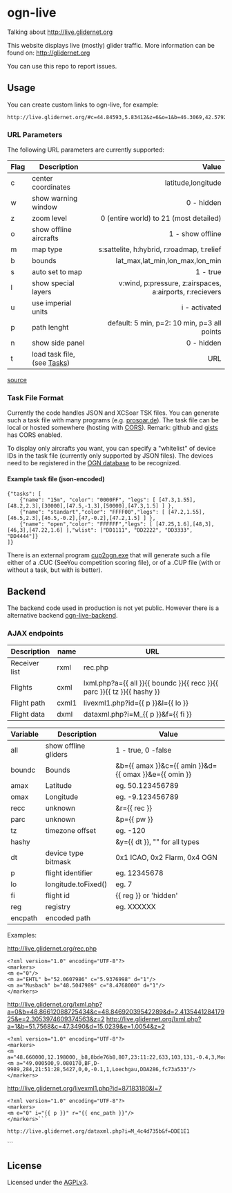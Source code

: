 # ogn-live

Talking about http://live.glidernet.org

This website displays live (mostly) glider traffic.
More information can be found on: http://glidernet.org

You can use this repo to report issues.


## Usage

You can create custom links to ogn-live,
for example:
```
http://live.glidernet.org/#c=44.84593,5.83412&z=6&o=1&b=46.3069,42.5792,11.0471,0.5003&l=pr&w=0&p=2&t=http://cunimb.fr/tasks_example.txt
```

### URL Parameters


The following URL parameters are currently supported:

Flag | Description                      | Value
---- | -------------------------------- | ----------------------------------------------------------:
   c | center coordinates               | latitude,longitude
   w | show warning window              | 0 - hidden
   z | zoom level                       | 0  (entire world) to 21 (most detailed)
   o | show offline aircrafts           | 1 - show offline
   m | map type                         | s:sattelite, h:hybrid, r:roadmap, t:relief
   b | bounds                           | lat_max,lat_min,lon_max,lon_min
   s | auto set to map                  | 1 - true
   l | show special layers              | v:wind, p:pressure, z:airspaces, a:airports, r:recievers
   u | use imperial units               | i - activated
   p | path lenght                      | default: 5 min, p=2: 10 min, p=3 all points
   n | show side panel                  | 0 - hidden
   t | load task file, (see [Tasks](#task-file-format)) | URL

[source](http://wiki.glidernet.org/links#toc7)


### Task File Format

Currently the code handles JSON and XCSoar TSK files.
You can generate such a task file with many programs (e.g. [prosoar.de](http://prosoar.de)).
The task file can be local or hosted somewhere (hosting with [CORS](https://en.wikipedia.org/wiki/Cross-origin_resource_sharing)).
Remark: github and [gists](https://gist.github.com/) has CORS enabled.

To display only aircrafts you want, you can specify a "whitelist" of device IDs in the task file (currently only supported by JSON files).
The devices need to be registered in the [OGN database](http://ddb.glidernet.org) to be recognized.

#### Example task file (json-encoded)

```
{"tasks": [
    {"name": "15m", "color": "0000FF", "legs": [ [47.3,1.55],[48.2,2.3],[30000],[47.5,-1.3],[50000],[47.3,1.5] ] },
    {"name": "standart","color": "FFFF00","legs": [ [47.2,1.55],[46.5,2.3],[46.5,-0.2],[47,-0.2],[47.2,1.5] ] },
    {"name": "open","color": "FFFFFF","legs": [ [47.25,1.6],[48,3],[46,3],[47.22,1.6] ],"wlist": ["DD1111", "DD2222", "DD3333", "DD4444"]}
]}
```

There is an external program [cup2ogn.exe](http://www.spsys.demon.co.uk/software/cup2ogn.exe) that will
generate such a file either of a .CUC (SeeYou competition scoring file),
or of a .CUP file (with or without a task, but with is better).


## Backend

The backend code used in production is not yet public.
However there is a alternative backend [ogn-live-backend](https://github.com/Meisterschueler/ogn-live-backend).

### AJAX endpoints


Description   | name  | URL
------------- | ----- | -----------------------------------------------------------------------
Receiver list | rxml  | rec.php
Flights       | cxml  | lxml.php?a={{ all }}{{ boundc }}{{ recc }}{{ parc }}{{ tz }}{{ hashy }}
Flight path   | cxml1 | livexml1.php?id={{ p }}&l={{ lo }}
Flight data   | dxml  | dataxml.php?i=M\_{{ p }}&f={{ fi }}


Variable | Description          | Value
-------- | -------------------- | -------------------
all      | show offline gliders | 1 - true, 0 -false
boundc   | Bounds               | &b={{ amax }}&c={{ amin }}&d={{ omax }}&e={{ omin }}
amax     | Latitude             | eg. 50.123456789
omax     | Longitude            | eg. -9.123456789
recc     | unknown              | &r={{ rec }}
parc     | unknown              | &p={{ pw }}
tz       | timezone offset      | eg. -120
hashy    |                      | &y={{ dt }}, "" for all types
dt       | device type bitmask  | 0x1 ICAO, 0x2 Flarm, 0x4 OGN
p        | flight identifier    | eg. 12345678
lo       | longitude.toFixed()  | eg. 7
fi       | flight id            | {{ reg }} or 'hidden'
reg      | registry             | eg. XXXXXX
encpath  | encoded path         |

Examples:

http://live.glidernet.org/rec.php
```
<?xml version="1.0" encoding="UTF-8"?>
<markers>
<m e="0"/>
<m a="EHTL" b="52.0607986" c="5.9376998" d="1"/>
<m a="Musbach" b="48.5047989" c="8.4768000" d="1"/>
</markers>
```

http://live.glidernet.org/lxml.php?a=0&b=48.86612088725434&c=48.84692039542289&d=2.413544128417925&e=2.3053974609374563&z=2
http://live.glidernet.org/lxml.php?a=1&b=51.7568&c=47.3490&d=15.0239&e=1.0054&z=2
```
<?xml version="1.0" encoding="UTF-8"?>
<markers>
<m a="48.660000,12.198000,_b8,8bde76b8,807,23:11:22,633,103,131,-0.4,3,Moosburg,0,8bde76b8"/>
<m a="49.000500,9.080170,BF,D-9989,284,21:51:28,5427,0,0,-0.1,1,Loechgau,DDA286,fc73a533"/>
</markers>
```

http://live.glidernet.org/livexml1.php?id=87183180&l=7
```
<?xml version="1.0" encoding="UTF-8"?>
<markers>
<m e="0" i="{{ p }}" r="{{ enc_path }}"/>
</markers>```

http://live.glidernet.org/dataxml.php?i=M_4c4d735b&f=DDE1E1
```
<?xml version="1.0" encoding="UTF-8"?>
<markers>
<m g="0" i="M_4c4d735b" a="" b="" c="Pegase" d="449" e=""/>
</markers>
```




## License

Licensed under the [AGPLv3](LICENSE).
